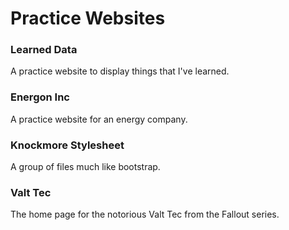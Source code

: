 # Practice Websites

### Learned Data
A practice website to display things that I've learned. 

### Energon Inc
A practice website for an energy company. 

### Knockmore Stylesheet
A group of files much like bootstrap.

### Valt Tec
The home page for the notorious Valt Tec from the Fallout series. 

